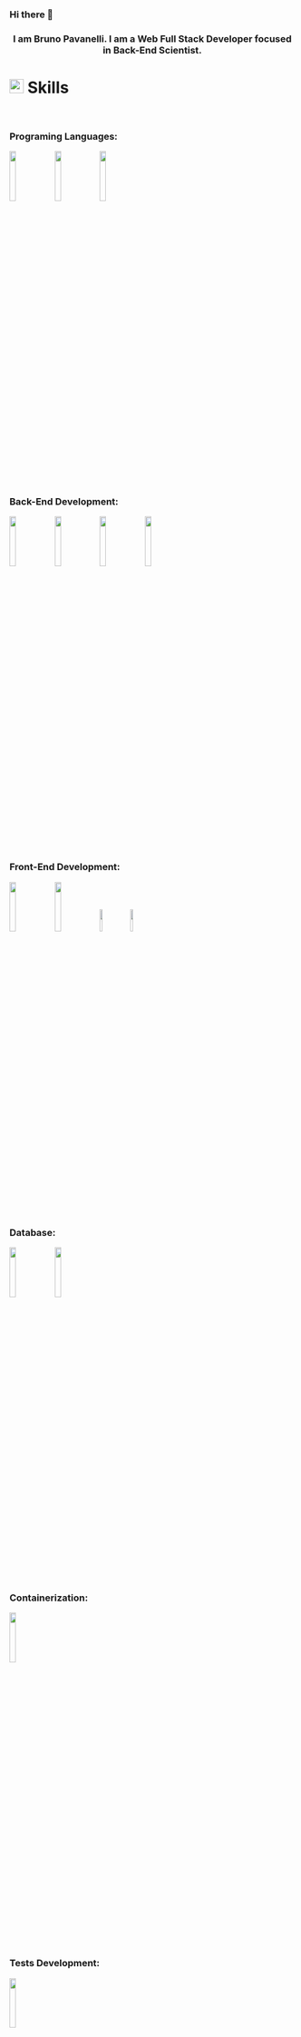 ### Hi there 👋

<h3 align="center">I am Bruno Pavanelli. I am a  Web Full Stack Developer focused in Back-End Scientist.</h3>

# <img src="https://media2.giphy.com/media/QssGEmpkyEOhBCb7e1/giphy.gif?cid=ecf05e47a0n3gi1bfqntqmob8g9aid1oyj2wr3ds3mg700bl&rid=giphy.gif" width ="25"><b> Skills</b>
<br>

<p>
  <h3 align="left">Programing Languages:</h3>
  <code><img width="15%" src="https://www.vectorlogo.zone/logos/javascript/javascript-ar21.svg"></code>
  <code><img width="15%" src="https://www.vectorlogo.zone/logos/typescriptlang/typescriptlang-ar21.svg"></code>
  <code><img width="15%" src="https://www.vectorlogo.zone/logos/python/python-ar21.svg"></code>
  <br />
  <h3 align="left">Back-End Development:</h3>
  <code><img width="15%" src="https://www.vectorlogo.zone/logos/nodejs/nodejs-ar21.svg"></code>
  <code><img width="15%" src="https://www.vectorlogo.zone/logos/expressjs/expressjs-ar21.svg"></code>
  <code><img width="15%" src="https://www.vectorlogo.zone/logos/djangoproject/djangoproject-ar21.svg"></code>
  <code><img width="15%" src="https://www.vectorlogo.zone/logos/nestjs/nestjs-ar21.svg"></code>
  <br />
  <h3 align="left">Front-End Development:</h3>
  <code><img width="15%" src="https://www.vectorlogo.zone/logos/reactjs/reactjs-ar21.svg"></code>
  <code><img width="15%" src="https://www.vectorlogo.zone/logos/w3_css/w3_css-ar21.svg"></code>
  <code><img width="10%" src="https://www.svgrepo.com/show/306811/styled-components.svg"></code>
  <code><img width="10%" src="https://www.vectorlogo.zone/logos/w3_html5/w3_html5-ar21.svg"></code>
  <br />
  <h3 align="left">Database:</h3>
  <code><img width="15%" src="https://www.vectorlogo.zone/logos/postgresql/postgresql-ar21.svg"></code>
  <code><img width="15%" src="https://www.vectorlogo.zone/logos/mysql/mysql-ar21.svg"></code>
   <br />
  <h3 align="left">Containerization:</h3>
  <code><img width="15%" src="https://www.vectorlogo.zone/logos/docker/docker-ar21.svg"></code>
  <br />
  <h3 align="left">Tests Development:</h3>
  <code><img width="15%" src="https://www.vectorlogo.zone/logos/jestjsio/jestjsio-ar21.svg"></code>
  <br />
  <h3 align="left">Tools:</h3>
  <code><img width="15%" src="https://www.vectorlogo.zone/logos/git-scm/git-scm-ar21.svg"></code>
  <code><img width="15%" src="https://www.vectorlogo.zone/logos/npmjs/npmjs-ar21.svg"></code>
  <code><img width="15%" src="https://www.vectorlogo.zone/logos/yarnpkg/yarnpkg-ar21.svg"></code>
</p>

![preccrep GitHub stats](https://github-readme-stats.vercel.app/api/top-langs/?username=BrunoPavanelli&show_icons=true&theme=tokyonight)
![preccrep GitHub stats](https://github-readme-stats.vercel.app/api?username=BrunoPavanelli&show_icons=true&theme=tokyonight)

### 📫 How to reach me:

- Linkedin: [https://www.linkedin.com/in/bruno-pavanelli/](https://www.linkedin.com/in/bruno-pavanelli/)
- Portfolio: [https://portfolio-six-ochre-59.vercel.app/](https://portfolio-six-ochre-59.vercel.app/)
- Email: [brunopavanellicontato@gmail.com](mailto:brunopavanellicontato@gmail.com)

